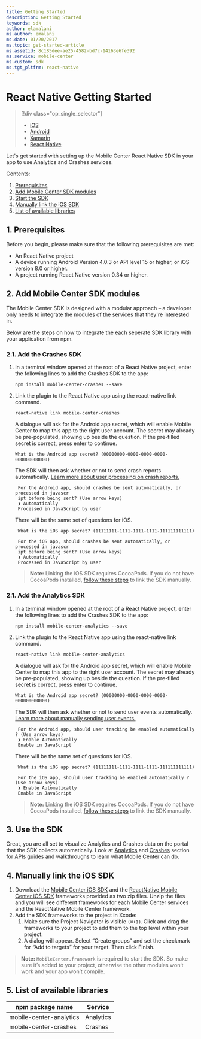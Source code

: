 ```yaml
---
title: Getting Started
description: Getting Started
keywords: sdk
author: elamalani
ms.author: emalani
ms.date: 01/20/2017
ms.topic: get-started-article
ms.assetid: 8c185dee-ae25-4582-bd7c-14163e6fe392
ms.service: mobile-center
ms.custom: sdk
ms.tgt_pltfrm: react-native
---
```


# React Native Getting Started

> [!div class="op_single_selector"]
> * [iOS](ios.md)
> * [Android](android.md)
> * [Xamarin](xamarin.md)
> * [React Native](react-native.md)

Let's get started with setting up the Mobile Center React Native SDK in your app to use Analytics and Crashes services.

Contents:

1. [Prerequisites](#1-prerequisites)
2. [Add Mobile Center SDK modules](#2-add-Mobile-Center-sdk-modules)
3. [Start the SDK](#3-start-the-sdk)
4. [Manually link the iOS SDK](#4-troubleshooting)
5. [List of available libraries](#5-list-of-available-libraries)

## <a name="1-prerequisites"></a>1. Prerequisites

Before you begin, please make sure that the following prerequisites are met:

* An React Native project
* A device running Android Version 4.0.3 or API level 15 or higher, or iOS version 8.0 or higher.
* A project running React Native version 0.34 or higher.

## <a name="2-add-Mobile-Center-sdk-modules"></a>2. Add Mobile Center SDK modules

The Mobile Center SDK is designed with a modular approach – a developer only needs to integrate the modules of the services that they're interested in.

Below are the steps on how to integrate the each seperate SDK library with your application from npm.

### 2.1. Add the Crashes SDK

1. In a terminal window opened at the root of a React Native project, enter the following lines to add the Crashes SDK to the app:

    ```
    npm install mobile-center-crashes --save
    ```

2. Link the plugin to the React Native app using the react-native link command.

    ```
    react-native link mobile-center-crashes
    ```

    A dialogue will ask for the Android app secret, which will enable Mobile Center to map this app to the right user account. The secret may already be pre-populated, showing up beside the question. If the pre-filled secret is correct, press enter to continue.

    ```
    What is the Android app secret? (00000000-0000-0000-0000-000000000000)
    ```

    The SDK will then ask whether or not to send crash reports automatically. [Learn more about user processing on crash reports.](~/sdk/crashes/react-native.md#process-javascript)

        For the Android app, should crashes be sent automatically, or processed in javascr
        ipt before being sent? (Use arrow keys)
        ❯ Automatically
        Processed in JavaScript by user

    There will be the same set of questions for iOS.

        What is the iOS app secret? (11111111-1111-1111-1111-111111111111)

        For the iOS app, should crashes be sent automatically, or processed in javascr
        ipt before being sent? (Use arrow keys)
        ❯ Automatically
        Processed in JavaScript by user

    > **Note:** Linking the iOS SDK requires CocoaPods. If you do not have CocoaPods installed, [follow these steps](#4-troubleshooting) to link the SDK manually.

### 2.1. Add the Analytics SDK

1. In a terminal window opened at the root of a React Native project, enter the following lines to add the Crashes SDK to the app:

    ```
    npm install mobile-center-analytics --save
    ```

2. Link the plugin to the React Native app using the react-native link command.

    ```
    react-native link mobile-center-analytics
    ```

    A dialogue will ask for the Android app secret, which will enable Mobile Center to map this app to the right user account. The secret may already be pre-populated, showing up beside the question. If the pre-filled secret is correct, press enter to continue.

    ```
    What is the Android app secret? (00000000-0000-0000-0000-000000000000)
    ```

    The SDK will then ask whether or not to send user events automatically. [Learn more about manually sending user events.](~/sdk/analytics/react-native.md#enable-javascript)

        For the Android app, should user tracking be enabled automatically ? (Use arrow keys)
        ❯ Enable Automatically
        Enable in JavaScript

    There will be the same set of questions for iOS.

        What is the iOS app secret? (11111111-1111-1111-1111-111111111111)

        For the iOS app, should user tracking be enabled automatically ? (Use arrow keys)
        ❯ Enable Automatically
        Enable in JavaScript

    > **Note:** Linking the iOS SDK requires CocoaPods. If you do not have CocoaPods installed, [follow these steps](#4-troubleshooting) to link the SDK manually.

## <a name="3-start-the-sdk"></a>3. Use the SDK

Great, you are all set to visualize Analytics and Crashes data on the portal that the SDK collects automatically. Look at [Analytics](~/sdk/analytics/react-native.md) and [Crashes](~/sdk/crashes/react-native.md) section for APIs guides and walkthroughs to learn what Mobile Center can do.

## <a name="4-troubleshooting"></a>4. Manually link the iOS SDK

1. Download the [Mobile Center iOS SDK](https://github.com/Microsoft/MobileCenter-SDK-iOS/releases) and the [ReactNative Mobile Center iOS SDK](https://github.com/Microsoft/MobileCenter-SDK-React-Native/releases) frameworks provided as two zip files. Unzip the files and you will see different frameworks for each Mobile Center services and the ReactNative Mobile Center framework. 
2. Add the SDK frameworks to the project in Xcode: 
    1. Make sure the Project Navigator is visible `(⌘+1)`. Click and drag the frameworks to your project to add them to the top level within your project.
    2. A dialog will appear. Select “Create groups” and set the checkmark for “Add to targets” for your target. Then click Finish.

> **Note:** `MobileCenter.framework` is required to start the SDK. So make sure it’s added to your project, otherwise the other modules won’t work and your app won’t compile.

## <a name="5-list-of-available-libraries"></a>5. List of available libraries

 npm package name                       | Service
 --------------------------------------- | ---------------
 mobile-center-analytics        | Analytics
mobile-center-crashes          | Crashes
